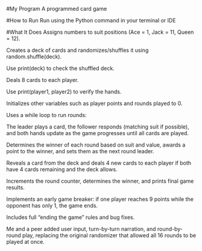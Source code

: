 #My Program
A programmed card game

#How to Run
Run using the Python command in your terminal or IDE

#What It Does
Assigns numbers to suit positions (Ace = 1, Jack = 11, Queen = 12).

Creates a deck of cards and randomizes/shuffles it using random.shuffle(deck).

Use print(deck) to check the shuffled deck.

Deals 8 cards to each player.

Use print(player1, player2) to verify the hands.

Initializes other variables such as player points and rounds played to 0.

Uses a while loop to run rounds:

The leader plays a card, the follower responds (matching suit if possible), and both hands update as the game progresses until all cards are played.

Determines the winner of each round based on suit and value, awards a point to the winner, and sets them as the next round leader.

Reveals a card from the deck and deals 4 new cards to each player if both have 4 cards remaining and the deck allows.

Increments the round counter, determines the winner, and prints final game results.

Implements an early game breaker: if one player reaches 9 points while the opponent has only 1, the game ends.

Includes full “ending the game” rules and bug fixes.

Me and a peer added user input, turn-by-turn narration, and round-by-round play, replacing the original randomizer that allowed all 16 rounds to be played at once.

